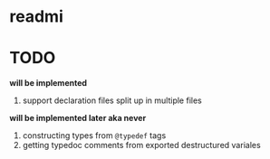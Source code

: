 # readmi

# TODO

**will be implemented**

1. support declaration files split up in multiple files

**will be implemented later aka never**

1. constructing types from `@typedef` tags
2. getting typedoc comments from exported destructured variales
